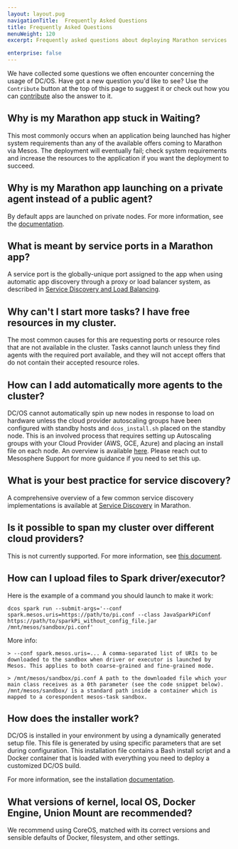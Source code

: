 ```yaml
---
layout: layout.pug
navigationTitle:  Frequently Asked Questions
title: Frequently Asked Questions
menuWeight: 120
excerpt: Frequently asked questions about deploying Marathon services

enterprise: false
---
```



We have collected some questions we often encounter concerning the usage of DC/OS. Have got a new question you'd like to see? Use the `Contribute` button at the top of this page to suggest it or check out how you can [contribute](https://dcos.io/contribute/) also the answer to it.

## Why is my Marathon app stuck in Waiting?

This most commonly occurs when an application being launched has higher system requirements than any of the available offers coming to Marathon via Mesos. The deployment will eventually fail; check system requirements and increase the resources to the application if you want the deployment to succeed.

## Why is my Marathon app launching on a private agent instead of a public agent?

By default apps are launched on private nodes. For more information, see the [documentation][5].

## What is meant by service ports in a Marathon app?

A service port is the globally-unique port assigned to the app when using automatic app discovery through a proxy or load balancer system, as described in [Service Discovery and Load Balancing][1].

## Why can't I start more tasks? I have free resources in my cluster.

The most common causes for this are requesting ports or resource roles that are not available in the cluster. Tasks cannot launch unless they find agents with the required port available, and they will not accept offers that do not contain their accepted resource roles.

## How can I add automatically more agents to the cluster?

DC/OS cannot automatically spin up new nodes in response to load on hardware unless the cloud provider autoscaling groups have been configured with standby hosts and `dcos_install.sh` placed on the standby node. This is an involved process that requires setting up Autoscaling groups with your Cloud Provider (AWS, GCE, Azure) and placing an install file on each node. An overview is available [here](/1.13/deploying-services/scale-service/). Please reach out to Mesosphere Support for more guidance if you need to set this up.

## What is your best practice for service discovery?

A comprehensive overview of a few common service discovery implementations is available at [Service Discovery][2] in Marathon.

## Is it possible to span my cluster over different cloud providers?

This is not currently supported. For more information, see [this document](/1.13/installing/oss/high-availability/).

## How can I upload files to Spark driver/executor?

Here is the example of a command you should launch to make it work:


    dcos spark run --submit-args='--conf spark.mesos.uris=https://path/to/pi.conf --class JavaSparkPiConf https://path/to/sparkPi_without_config_file.jar /mnt/mesos/sandbox/pi.conf'

More info:

    > --conf spark.mesos.uris=... A comma-separated list of URIs to be downloaded to the sandbox when driver or executor is launched by Mesos. This applies to both coarse-grained and fine-grained mode.

    > /mnt/mesos/sandbox/pi.conf A path to the downloaded file which your main class receives as a 0th parameter (see the code snippet below). /mnt/mesos/sandbox/ is a standard path inside a container which is mapped to a corespondent mesos-task sandbox.

## How does the installer work?

DC/OS is installed in your environment by using a dynamically generated setup file. This file is generated by using specific parameters that are set during configuration. This installation file contains a Bash install script and a Docker container that is loaded with everything you need to deploy a customized DC/OS build.

For more information, see the installation [documentation](/1.13/installing/).

## What versions of kernel, local OS, Docker Engine, Union Mount are recommended?

We recommend using CoreOS, matched with its correct versions and sensible defaults of Docker, filesystem, and other settings.

[1]: /1.12/networking/load-balancing-vips/
[2]: /1.12/networking/
[4]: https://support.mesosphere.com/hc/en-us/articles/206474745-How-to-reserve-resources-for-certain-frameworks-in-Mesos-cluster-
[5]: /1.12/administering-clusters/convert-agent-type/
